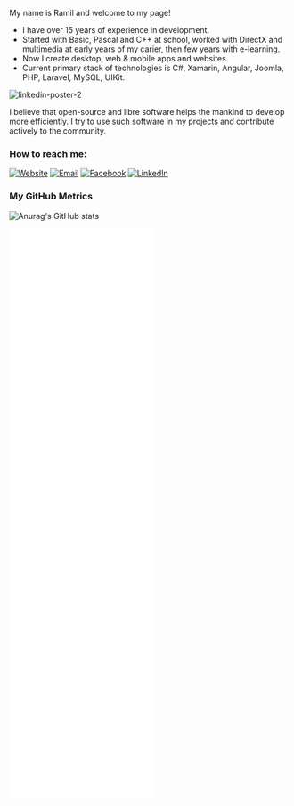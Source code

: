 My name is Ramil and welcome to my page!
  
- I have over 15 years of experience in development.
- Started with Basic, Pascal and C++ at school, worked with DirectX and multimedia at early years of my carier, then few years with e-learning. 
- Now I create desktop, web & mobile apps and websites. 
- Current primary stack of technologies is C#, Xamarin, Angular, Joomla, PHP, Laravel, MySQL, UIKit.

![linkedin-poster-2](https://user-images.githubusercontent.com/16267156/168695092-f069bafd-591d-4204-9962-2716a4135319.jpg)

I believe that open-source and libre software helps the mankind to develop more efficiently. I try to use such software in my projects and contribute actively to the community.

### How to reach me:

[![Website](https://img.shields.io/static/v1?label=&message=Website&color=black&style=for-the-badge)](https://walitoff.com)
[![Email](https://img.shields.io/static/v1?label=&message=Email&color=blueviolet&style=for-the-badge)](mailto:ramil@walitoff.com)
[![Facebook](https://img.shields.io/badge/Facebook-%231877F2.svg?style=for-the-badge&logo=Facebook&logoColor=white)](https://www.facebook.com/ramil.valitov/)
[![LinkedIn](https://img.shields.io/badge/linkedin-%230077B5.svg?style=for-the-badge&logo=linkedin&logoColor=white)](https://www.linkedin.com/in/ramilvalitov/?lipi=urn%3Ali%3Apage%3Ad_flagship3_company_admin%3BoDmaf8b1RZK%2BUpZH1FLt0Q%3D%3D)

### My GitHub Metrics
![Anurag's GitHub stats](https://github-readme-stats.vercel.app/api?username=rvalitov&count_private=true&theme=buefy)

![Metrics](/github-metrics.svg)

<!--
**rvalitov/rvalitov** is a ✨ _special_ ✨ repository because its `README.md` (this file) appears on your GitHub profile.

Here are some ideas to get you started:

- 🔭 I’m currently working on ...
- 🌱 I’m currently learning ...
- 👯 I’m looking to collaborate on ...
- 🤔 I’m looking for help with ...
- 💬 Ask me about ...
- 📫 How to reach me: ...
- 😄 Pronouns: ...
- ⚡ Fun fact: ...
-->
